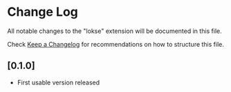 # Change Log

All notable changes to the "lokse" extension will be documented in this file.

Check [Keep a Changelog](http://keepachangelog.com/) for recommendations on how to structure this file.

## [0.1.0]

- First usable version released
